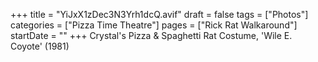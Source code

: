 +++
title = "YiJxX1zDec3N3Yrh1dcQ.avif"
draft = false
tags = ["Photos"]
categories = ["Pizza Time Theatre"]
pages = ["Rick Rat Walkaround"]
startDate = ""
+++
Crystal's Pizza & Spaghetti Rat Costume, 'Wile E. Coyote' (1981)
